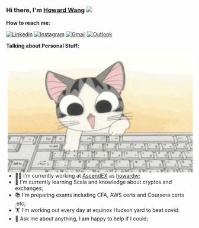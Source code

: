 ### Hi there, I'm [Howard Wang]((https://howardw.me/))   <img src="https://camo.githubusercontent.com/fb070d9f71a64edbafed08519130d75e7e0a0a69665d50d94ad095157f702e59/68747470733a2f2f6d656469612e67697068792e636f6d2f6d656469612f6d47634e6a736657416a593541455a4e77362f67697068792e676966" width="25px">

**How to reach me:**

[![Linkedin](https://img.shields.io/badge/-LinkedIn-blue?style=flat&logo=Linkedin&logoColor=white)](https://www.linkedin.com/in/hustwhw/)
[![Instagram](https://img.shields.io/badge/-Instagram-c13584?style=flat&labelColor=c13584&logo=instagram&logoColor=white)](https://www.instagram.com/hustwhw/)
[![Gmail](https://img.shields.io/badge/-Gmail-c14438?style=flat&logo=Gmail&logoColor=white)](mailto:hustwhw@gmail.com)
[![Outlook](https://img.shields.io/badge/-Outlook-0078D4?style=flat&logo=Microsoft-Outlook&logoColor=white)](mailto:hustwhw@outlook.com)



**Talking about Personal Stuff:**

<img align="right" alt="GIF" src="https://github.com/hust-whw/hust-whw/blob/main/cat-typing.gif" width="500" height="320" />

- 👨‍💻 I’m currently working at [AscendEX](https://ascendex.com/) as [howardw](https://github.com/howardw-gdm);
- 🌱 I'm currently learning Scala and knowledge about cryptos and exchanges;
- 📚 I'm preparing exams including CFA, AWS certs and Coursera certs .etc;
- 🏋︎ I'm working out every day at equinox Hudson yard to beat covid.
- 💬 Ask me about anything, I am happy to help if I could;
